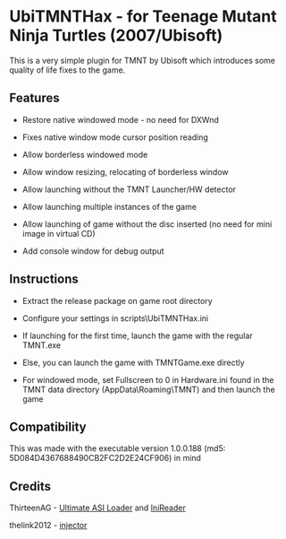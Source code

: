 # UbiTMNTHax - for Teenage Mutant Ninja Turtles (2007/Ubisoft)

This is a very simple plugin for TMNT by Ubisoft which introduces some quality of life fixes to the game.

## Features

- Restore native windowed mode - no need for DXWnd

- Fixes native window mode cursor position reading

- Allow borderless windowed mode

- Allow window resizing, relocating of borderless window

- Allow launching without the TMNT Launcher/HW detector

- Allow launching multiple instances of the game

- Allow launching of game without the disc inserted (no need for mini image in virtual CD)

- Add console window for debug output

## Instructions

- Extract the release package on game root directory

- Configure your settings in scripts\UbiTMNTHax.ini

- If launching for the first time, launch the game with the regular TMNT.exe

- Else, you can launch the game with TMNTGame.exe directly

- For windowed mode, set Fullscreen to 0 in Hardware.ini found in the TMNT data directory (AppData\Roaming\TMNT) and then launch the game

## Compatibility

This was made with the executable version 1.0.0.188 (md5: 5D084D4367688490CB2FC2D2E24CF906) in mind

## Credits

ThirteenAG - [Ultimate ASI Loader](https://github.com/ThirteenAG/Ultimate-ASI-Loader) and [IniReader](https://github.com/ThirteenAG/IniReader)

thelink2012 - [injector](https://github.com/thelink2012/injector)
